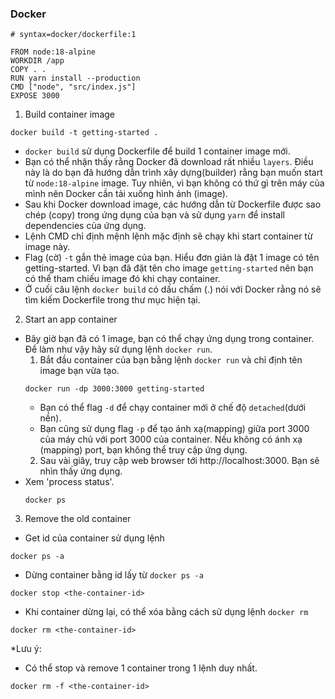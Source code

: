 ### Docker
```
# syntax=docker/dockerfile:1

FROM node:18-alpine
WORKDIR /app
COPY . .
RUN yarn install --production
CMD ["node", "src/index.js"]
EXPOSE 3000
```

1. Build container image
```
docker build -t getting-started .
```
 - `docker build` sử dụng Dockerfile để build 1 container image mới.
 - Bạn có thể nhận thấy rằng Docker đã download rất nhiều `layers`. Điều này là do bạn đã hướng dẫn trình xây dựng(builder) rằng bạn muốn start từ `node:18-alpine` image. Tuy nhiên, vì bạn không có thứ gì trên máy của mình nên Docker cần tải xuống hình ảnh (image).
 - Sau khi Docker download image, các hướng dẫn từ Dockerfile được sao chép (copy) trong ứng dụng của bạn và sử dụng `yarn` để install dependencies của ứng dụng.
 - Lệnh CMD chỉ định mệnh lệnh mặc định sẽ chạy khi start container từ image này.
 - Flag (cờ) `-t` gắn thẻ image của bạn. Hiểu đơn giản là đặt 1 image có tên getting-started. Vì bạn đã đặt tên cho image `getting-started` nên bạn có thể tham chiếu image đó khi chạy container.
 - Ở cuối câu lệnh `docker build` có dấu chấm (.) nói với Docker rằng nó sẽ tìm kiếm Dockerfile trong thư mục hiện tại.

2. Start an app container
- Bây giờ bạn đã có 1 image, bạn có thể chạy ứng dụng trong container. Để làm như vậy hãy sử dụng lệnh `docker run`.
  1. Bắt đầu container của bạn bằng lệnh `docker run` và chỉ định tên image bạn vừa tạo.
  ```
  docker run -dp 3000:3000 getting-started
  ```
  - Bạn có thể flag `-d` để chạy container mới ở chế độ `detached`(dưới nền).
  - Bạn cũng sử dụng flag `-p` để tạo ánh xạ(mapping) giữa port 3000 của máy chủ với port 3000 của container. Nếu không có ánh xạ (mapping) port, bạn không thể truy cập ứng dụng.
  2. Sau vài giây, truy cập web browser tới  http://localhost:3000. Bạn sẽ nhìn thấy ứng dụng.
- Xem 'process status'.
    ```
    docker ps
    ```
  
3. Remove the old container
- Get id của container sử dụng lệnh
```
docker ps -a
```
- Dừng container bằng id lấy từ `docker ps -a`
```
docker stop <the-container-id>
```
- Khi container dừng lại, có thể xóa bằng cách sử dụng lệnh `docker rm`
```
docker rm <the-container-id>
```
*Lưu ý:
- Có thể stop và remove 1 container trong 1 lệnh duy nhất.
```
docker rm -f <the-container-id>
```
